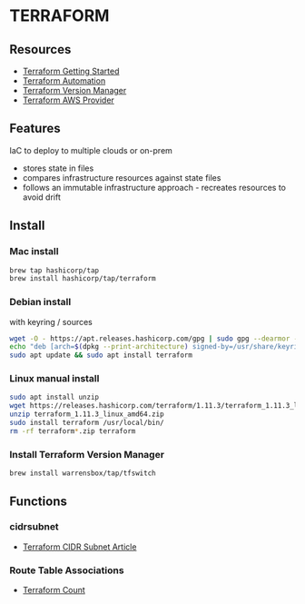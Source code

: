 # TERRAFORM

## Resources

- [Terraform Getting Started](https://www.terraform.io/intro/getting-started/install.html)
- [Terraform Automation](https://learn.hashicorp.com/terraform/development/running-terraform-in-automation)
- [Terraform Version Manager](https://warrensbox.github.io/terraform-switcher/)
- [Terraform AWS Provider](https://www.terraform.io/docs/providers/aws/index.html)

## Features
IaC to deploy to multiple clouds or on-prem
- stores state in files
- compares infrastructure resources against state files
- follows an immutable infrastructure approach - recreates resources to avoid drift

## Install

### Mac install
```bash
brew tap hashicorp/tap
brew install hashicorp/tap/terraform
```

### Debian install
with keyring / sources
```bash
wget -O - https://apt.releases.hashicorp.com/gpg | sudo gpg --dearmor -o /usr/share/keyrings/hashicorp-archive-keyring.gpg
echo "deb [arch=$(dpkg --print-architecture) signed-by=/usr/share/keyrings/hashicorp-archive-keyring.gpg] https://apt.releases.hashicorp.com $(lsb_release -cs) main" | sudo tee /etc/apt/sources.list.d/hashicorp.list
sudo apt update && sudo apt install terraform
```

### Linux manual install
```bash
sudo apt install unzip
wget https://releases.hashicorp.com/terraform/1.11.3/terraform_1.11.3_linux_amd64.zip
unzip terraform_1.11.3_linux_amd64.zip
sudo install terraform /usr/local/bin/
rm -rf terraform*.zip terraform
```

### Install Terraform Version Manager

`brew install warrensbox/tap/tfswitch`

## Functions

### cidrsubnet

- [Terraform CIDR Subnet Article](http://blog.itsjustcode.net/blog/2017/11/18/terraform-cidrsubnet-deconstructed/)

### Route Table Associations

- [Terraform Count](https://stackoverflow.com/questions/51739482/terraform-how-to-associate-multiple-subnet-to-route-table)
